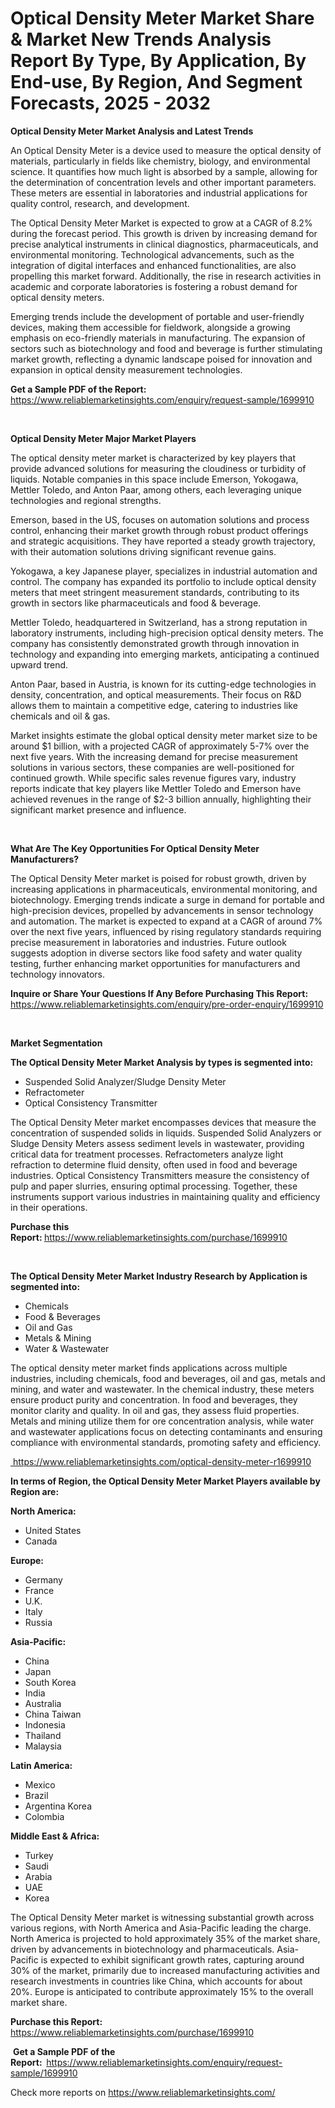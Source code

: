 <p><h1>Optical Density Meter Market Share & Market New Trends Analysis Report By Type, By Application, By End-use, By Region, And Segment Forecasts, 2025 - 2032</h1></p><p><strong>Optical Density Meter Market Analysis and Latest Trends</strong></p>
<p><p>An Optical Density Meter is a device used to measure the optical density of materials, particularly in fields like chemistry, biology, and environmental science. It quantifies how much light is absorbed by a sample, allowing for the determination of concentration levels and other important parameters. These meters are essential in laboratories and industrial applications for quality control, research, and development.</p><p>The Optical Density Meter Market is expected to grow at a CAGR of 8.2% during the forecast period. This growth is driven by increasing demand for precise analytical instruments in clinical diagnostics, pharmaceuticals, and environmental monitoring. Technological advancements, such as the integration of digital interfaces and enhanced functionalities, are also propelling this market forward. Additionally, the rise in research activities in academic and corporate laboratories is fostering a robust demand for optical density meters.</p><p>Emerging trends include the development of portable and user-friendly devices, making them accessible for fieldwork, alongside a growing emphasis on eco-friendly materials in manufacturing. The expansion of sectors such as biotechnology and food and beverage is further stimulating market growth, reflecting a dynamic landscape poised for innovation and expansion in optical density measurement technologies.</p></p>
<p><strong>Get a Sample PDF of the Report:&nbsp;</strong> <a href="https://www.reliablemarketinsights.com/enquiry/request-sample/1699910?utm_campaign=2395&utm_medium=2&utm_source=Github&utm_content=ia&utm_term=17022025&utm_id=optical-density-meter">https://www.reliablemarketinsights.com/enquiry/request-sample/1699910</a></p>
<p>&nbsp;</p>
<p><strong>Optical Density Meter Major Market Players</strong></p>
<p><p>The optical density meter market is characterized by key players that provide advanced solutions for measuring the cloudiness or turbidity of liquids. Notable companies in this space include Emerson, Yokogawa, Mettler Toledo, and Anton Paar, among others, each leveraging unique technologies and regional strengths.</p><p>Emerson, based in the US, focuses on automation solutions and process control, enhancing their market growth through robust product offerings and strategic acquisitions. They have reported a steady growth trajectory, with their automation solutions driving significant revenue gains.</p><p>Yokogawa, a key Japanese player, specializes in industrial automation and control. The company has expanded its portfolio to include optical density meters that meet stringent measurement standards, contributing to its growth in sectors like pharmaceuticals and food & beverage.</p><p>Mettler Toledo, headquartered in Switzerland, has a strong reputation in laboratory instruments, including high-precision optical density meters. The company has consistently demonstrated growth through innovation in technology and expanding into emerging markets, anticipating a continued upward trend.</p><p>Anton Paar, based in Austria, is known for its cutting-edge technologies in density, concentration, and optical measurements. Their focus on R&D allows them to maintain a competitive edge, catering to industries like chemicals and oil & gas.</p><p>Market insights estimate the global optical density meter market size to be around $1 billion, with a projected CAGR of approximately 5-7% over the next five years. With the increasing demand for precise measurement solutions in various sectors, these companies are well-positioned for continued growth. While specific sales revenue figures vary, industry reports indicate that key players like Mettler Toledo and Emerson have achieved revenues in the range of $2-3 billion annually, highlighting their significant market presence and influence.</p></p>
<p>&nbsp;</p>
<p><strong>What Are The Key Opportunities For Optical Density Meter Manufacturers?</strong></p>
<p><p>The Optical Density Meter market is poised for robust growth, driven by increasing applications in pharmaceuticals, environmental monitoring, and biotechnology. Emerging trends indicate a surge in demand for portable and high-precision devices, propelled by advancements in sensor technology and automation. The market is expected to expand at a CAGR of around 7% over the next five years, influenced by rising regulatory standards requiring precise measurement in laboratories and industries. Future outlook suggests adoption in diverse sectors like food safety and water quality testing, further enhancing market opportunities for manufacturers and technology innovators.</p></p>
<p><strong>Inquire or Share Your Questions If Any Before Purchasing This Report:</strong> <a href="https://www.reliablemarketinsights.com/enquiry/pre-order-enquiry/1699910?utm_campaign=2395&utm_medium=2&utm_source=Github&utm_content=ia&utm_term=17022025&utm_id=optical-density-meter">https://www.reliablemarketinsights.com/enquiry/pre-order-enquiry/1699910</a></p>
<p>&nbsp;</p>
<p><strong>Market Segmentation</strong></p>
<p><strong>The Optical Density Meter Market Analysis by types is segmented into:</strong></p>
<p><ul><li>Suspended Solid Analyzer/Sludge Density Meter</li><li>Refractometer</li><li>Optical Consistency Transmitter</li></ul></p>
<p><p>The Optical Density Meter market encompasses devices that measure the concentration of suspended solids in liquids. Suspended Solid Analyzers or Sludge Density Meters assess sediment levels in wastewater, providing critical data for treatment processes. Refractometers analyze light refraction to determine fluid density, often used in food and beverage industries. Optical Consistency Transmitters measure the consistency of pulp and paper slurries, ensuring optimal processing. Together, these instruments support various industries in maintaining quality and efficiency in their operations.</p></p>
<p><strong>Purchase this Report:&nbsp;</strong><a href="https://www.reliablemarketinsights.com/purchase/1699910?utm_campaign=2395&utm_medium=2&utm_source=Github&utm_content=ia&utm_term=17022025&utm_id=optical-density-meter">https://www.reliablemarketinsights.com/purchase/1699910</a></p>
<p>&nbsp;</p>
<p><strong>The Optical Density Meter Market Industry Research by Application is segmented into:</strong></p>
<p><ul><li>Chemicals</li><li>Food & Beverages</li><li>Oil and Gas</li><li>Metals & Mining</li><li>Water & Wastewater</li></ul></p>
<p><p>The optical density meter market finds applications across multiple industries, including chemicals, food and beverages, oil and gas, metals and mining, and water and wastewater. In the chemical industry, these meters ensure product purity and concentration. In food and beverages, they monitor clarity and quality. In oil and gas, they assess fluid properties. Metals and mining utilize them for ore concentration analysis, while water and wastewater applications focus on detecting contaminants and ensuring compliance with environmental standards, promoting safety and efficiency.</p></p>
<p><a href="https://www.reliablemarketinsights.com/optical-density-meter-r1699910?utm_campaign=2395&utm_medium=2&utm_source=Github&utm_content=ia&utm_term=17022025&utm_id=optical-density-meter">&nbsp;https://www.reliablemarketinsights.com/optical-density-meter-r1699910</a></p>
<p><strong>In terms of Region, the Optical Density Meter Market Players available by Region are:</strong></p>
<p>
    <p> <strong> North America: </strong>
        <ul>
            <li>United States</li>
            <li>Canada</li>
        </ul>
        </p> 
    <p> <strong> Europe: </strong>
        <ul>
            <li>Germany</li>
            <li>France</li>
            <li>U.K.</li>
            <li>Italy</li>
            <li>Russia</li>
        </ul>
        </p> 
    <p> <strong> Asia-Pacific: </strong>
        <ul>
            <li>China</li>
            <li>Japan</li>
            <li>South Korea</li>
            <li>India</li>
            <li>Australia</li>
            <li>China Taiwan</li>
            <li>Indonesia</li>
            <li>Thailand</li>
            <li>Malaysia</li>
        </ul>
        </p> 
    <p> <strong> Latin America: </strong>
        <ul>
            <li>Mexico</li>
            <li>Brazil</li>
            <li>Argentina Korea</li>
            <li>Colombia</li>
        </ul>
        </p> 
    <p> <strong> Middle East & Africa: </strong>
        <ul>
            <li>Turkey</li>
            <li>Saudi</li>
            <li>Arabia</li>
            <li>UAE</li>
            <li>Korea</li>
        </ul>
    </p>
    </p>
<p><p>The Optical Density Meter market is witnessing substantial growth across various regions, with North America and Asia-Pacific leading the charge. North America is projected to hold approximately 35% of the market share, driven by advancements in biotechnology and pharmaceuticals. Asia-Pacific is expected to exhibit significant growth rates, capturing around 30% of the market, primarily due to increased manufacturing activities and research investments in countries like China, which accounts for about 20%. Europe is anticipated to contribute approximately 15% to the overall market share.</p></p>
<p><strong>Purchase this Report: </strong><a href="https://www.reliablemarketinsights.com/purchase/1699910?utm_campaign=2395&utm_medium=2&utm_source=Github&utm_content=ia&utm_term=17022025&utm_id=optical-density-meter">https://www.reliablemarketinsights.com/purchase/1699910</a></p>
<p>&nbsp;<strong>Get a Sample PDF of the Report:&nbsp;&nbsp;</strong><a href="https://www.reliablemarketinsights.com/enquiry/request-sample/1699910?utm_campaign=2395&utm_medium=2&utm_source=Github&utm_content=ia&utm_term=17022025&utm_id=optical-density-meter">https://www.reliablemarketinsights.com/enquiry/request-sample/1699910</a></p>
<p><strong></strong></p>
<p>Check more reports on <a href="https://www.reliablemarketinsights.com/?utm_campaign=2395&utm_medium=2&utm_source=Github&utm_content=ia&utm_term=17022025&utm_id=optical-density-meter">https://www.reliablemarketinsights.com/</a></p>